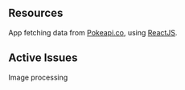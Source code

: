 ## Resources

App fetching data from [Pokeapi.co](https://pokeapi.co/), using [ReactJS](https://reactjs.org/).

## Active Issues

Image processing